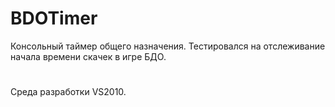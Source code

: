 ﻿# BDOTimer

Консольный таймер общего назначения.
Тестировался на отслеживание начала времени скачек в игре БДО.
#
Среда разработки VS2010.

###### 
